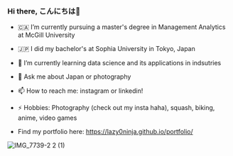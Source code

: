 ### Hi there, こんにちは👋


- 🇨🇦 I’m currently pursuing a master's degree in Management Analytics at McGill University
- 🇯🇵 I did my bachelor's at Sophia University in Tokyo, Japan
- 🌱 I’m currently learning data science and its applications in indsutries
- 💬 Ask me about Japan or photography
- 📫 How to reach me: instagram or linkedin!
- ⚡ Hobbies: Photography (check out my insta haha), squash, biking, anime, video games

- Find my portfolio here: https://lazy0ninja.github.io/portfolio/

![IMG_7739-2 2 (1)](https://github.com/lazy0ninja/lazy0ninja/assets/74462065/bf3dbdab-1f3a-491d-ab8e-9fc5f3de6443)


